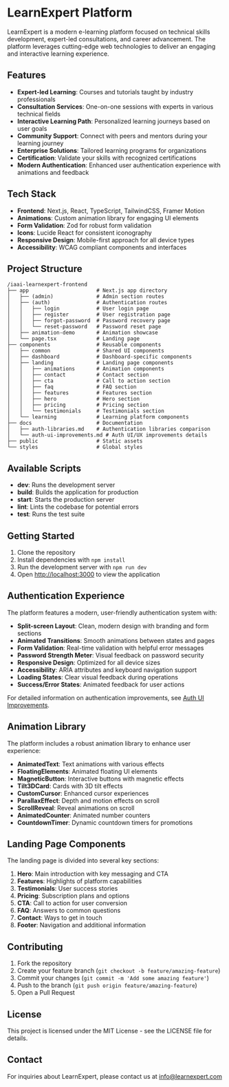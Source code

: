 # LearnExpert Platform

LearnExpert is a modern e-learning platform focused on technical skills development, expert-led consultations, and career advancement. The platform leverages cutting-edge web technologies to deliver an engaging and interactive learning experience.

## Features

- **Expert-led Learning**: Courses and tutorials taught by industry professionals
- **Consultation Services**: One-on-one sessions with experts in various technical fields
- **Interactive Learning Path**: Personalized learning journeys based on user goals
- **Community Support**: Connect with peers and mentors during your learning journey
- **Enterprise Solutions**: Tailored learning programs for organizations
- **Certification**: Validate your skills with recognized certifications
- **Modern Authentication**: Enhanced user authentication experience with animations and feedback

## Tech Stack

- **Frontend**: Next.js, React, TypeScript, TailwindCSS, Framer Motion
- **Animations**: Custom animation library for engaging UI elements
- **Form Validation**: Zod for robust form validation
- **Icons**: Lucide React for consistent iconography
- **Responsive Design**: Mobile-first approach for all device types
- **Accessibility**: WCAG compliant components and interfaces

## Project Structure

```
/iaai-learnexpert-frontend
├── app                      # Next.js app directory
│   ├── (admin)              # Admin section routes
│   ├── (auth)               # Authentication routes
│   │   ├── login            # User login page
│   │   ├── register         # User registration page
│   │   ├── forgot-password  # Password recovery page
│   │   └── reset-password   # Password reset page
│   ├── animation-demo       # Animation showcase
│   └── page.tsx             # Landing page
├── components               # Reusable components
│   ├── common               # Shared UI components
│   ├── dashboard            # Dashboard-specific components
│   ├── landing              # Landing page components
│   │   ├── animations       # Animation components
│   │   ├── contact          # Contact section
│   │   ├── cta              # Call to action section
│   │   ├── faq              # FAQ section
│   │   ├── features         # Features section
│   │   ├── hero             # Hero section
│   │   ├── pricing          # Pricing section
│   │   └── testimonials     # Testimonials section
│   └── learning             # Learning platform components
├── docs                     # Documentation
│   ├── auth-libraries.md    # Authentication libraries comparison
│   └── auth-ui-improvements.md # Auth UI/UX improvements details
├── public                   # Static assets
└── styles                   # Global styles
```

## Available Scripts

- **dev**: Runs the development server
- **build**: Builds the application for production
- **start**: Starts the production server
- **lint**: Lints the codebase for potential errors
- **test**: Runs the test suite

## Getting Started

1. Clone the repository
2. Install dependencies with `npm install`
3. Run the development server with `npm run dev`
4. Open [http://localhost:3000](http://localhost:3000) to view the application

## Authentication Experience

The platform features a modern, user-friendly authentication system with:

- **Split-screen Layout**: Clean, modern design with branding and form sections
- **Animated Transitions**: Smooth animations between states and pages
- **Form Validation**: Real-time validation with helpful error messages
- **Password Strength Meter**: Visual feedback on password security
- **Responsive Design**: Optimized for all device sizes
- **Accessibility**: ARIA attributes and keyboard navigation support
- **Loading States**: Clear visual feedback during operations
- **Success/Error States**: Animated feedback for user actions

For detailed information on authentication improvements, see [Auth UI Improvements](docs/auth-ui-improvements.md).

## Animation Library

The platform includes a robust animation library to enhance user experience:

- **AnimatedText**: Text animations with various effects
- **FloatingElements**: Animated floating UI elements
- **MagneticButton**: Interactive buttons with magnetic effects
- **Tilt3DCard**: Cards with 3D tilt effects
- **CustomCursor**: Enhanced cursor experiences
- **ParallaxEffect**: Depth and motion effects on scroll
- **ScrollReveal**: Reveal animations on scroll
- **AnimatedCounter**: Animated number counters
- **CountdownTimer**: Dynamic countdown timers for promotions

## Landing Page Components

The landing page is divided into several key sections:

1. **Hero**: Main introduction with key messaging and CTA
2. **Features**: Highlights of platform capabilities
3. **Testimonials**: User success stories
4. **Pricing**: Subscription plans and options
5. **CTA**: Call to action for user conversion
6. **FAQ**: Answers to common questions
7. **Contact**: Ways to get in touch
8. **Footer**: Navigation and additional information

## Contributing

1. Fork the repository
2. Create your feature branch (`git checkout -b feature/amazing-feature`)
3. Commit your changes (`git commit -m 'Add some amazing feature'`)
4. Push to the branch (`git push origin feature/amazing-feature`)
5. Open a Pull Request

## License

This project is licensed under the MIT License - see the LICENSE file for details.

## Contact

For inquiries about LearnExpert, please contact us at info@learnexpert.com

